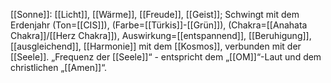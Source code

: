 [[Sonne]]: [[Licht]], [[Wärme]], [[Freude]], [[Geist]]; Schwingt mit dem Erdenjahr (Ton=[[CIS]]), (Farbe=[[Türkis]]-[[Grün]]), (Chakra=[[Anahata Chakra]]/[[Herz Chakra]]), Auswirkung=[[entspannend]], [[Beruhigung]], [[ausgleichend]], [[Harmonie]] mit dem [[Kosmos]], verbunden mit der [[Seele]]. „Frequenz der [[Seele]]“ - entspricht dem „[[OM]]“-Laut und dem christlichen „[[Amen]]“.